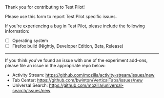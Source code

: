 Thank you for contributing to Test Pilot!

Please use this form to report Test Pilot specific issues.

If you're experiencing a bug in Test Pilot, please include the following information:

- [ ] Operating system
- [ ] Firefox build (Nightly, Developer Edition, Beta, Release)

---

If you think you've found an issue with one of the experiment add-ons, please file an issue in the appropriate repo below:

- Activity Stream:   https://github.com/mozilla/activity-stream/issues/new
- Tab Center:        https://github.com/bwinton/VerticalTabs/issues/new
- Universal Search:  https://github.com/mozilla/universal-search/issues/new
